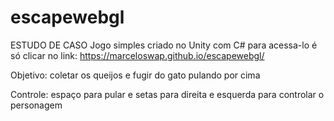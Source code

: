 # escapewebgl
ESTUDO DE CASO
Jogo simples criado no Unity com C# para acessa-lo é só clicar no link:
https://marceloswap.github.io/escapewebgl/

Objetivo: coletar os queijos e fugir do gato pulando por cima

Controle: espaço para pular e setas para direita e esquerda para controlar o personagem

